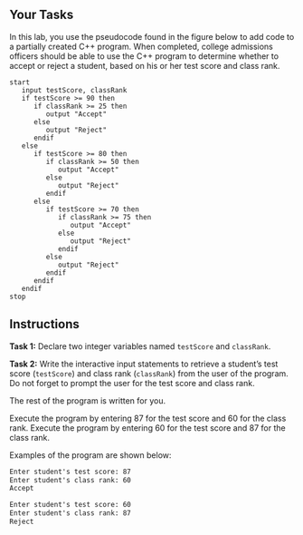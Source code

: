 ## Your Tasks

In this lab, you use the pseudocode found in the figure below to add code to a partially
created C++ program. When completed, college admissions officers should be able to use the
C++ program to determine whether to accept or reject a student, based on his or her test
score and class rank.


```
start
   input testScore, classRank
   if testScore >= 90 then
      if classRank >= 25 then
         output "Accept"
      else
         output "Reject"
      endif
   else
      if testScore >= 80 then
         if classRank >= 50 then
            output "Accept"
         else
            output "Reject"
         endif
      else
         if testScore >= 70 then
            if classRank >= 75 then
               output "Accept"
            else
               output "Reject"
            endif
         else
            output "Reject"
         endif
      endif
   endif
stop
```

## Instructions

**Task 1:** Declare two integer variables named `testScore` and `classRank`.

**Task 2:** Write the interactive input statements to retrieve a student’s test score (`testScore`) and class rank (`classRank`) from the user of the program. Do not forget to prompt the user for the test score and class rank.

The rest of the program is written for you.

Execute the program by entering 87 for the test score and 60 for the class rank.
Execute the program by entering 60 for the test score and 87 for the class rank.

Examples of the program are shown below:

```txt
Enter student's test score: 87
Enter student's class rank: 60
Accept

Enter student's test score: 60
Enter student's class rank: 87
Reject
```